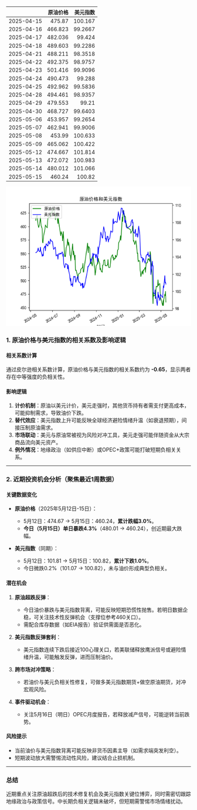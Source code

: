 |            |   原油价格 |   美元指数 |
|:-----------|-----------:|-----------:|
| 2025-04-15 |    475.87  |   100.167  |
| 2025-04-16 |    466.823 |    99.2667 |
| 2025-04-17 |    482.036 |    99.424  |
| 2025-04-18 |    489.603 |    99.2286 |
| 2025-04-21 |    488.211 |    98.3518 |
| 2025-04-22 |    492.375 |    98.9757 |
| 2025-04-23 |    501.416 |    99.9096 |
| 2025-04-24 |    490.473 |    99.288  |
| 2025-04-25 |    492.962 |    99.5836 |
| 2025-04-28 |    494.461 |    98.9357 |
| 2025-04-29 |    479.553 |    99.21   |
| 2025-04-30 |    468.727 |    99.6403 |
| 2025-05-06 |    453.957 |    99.2654 |
| 2025-05-07 |    462.941 |    99.9006 |
| 2025-05-08 |    453.99  |   100.633  |
| 2025-05-09 |    465.062 |   100.422  |
| 2025-05-12 |    474.667 |   101.814  |
| 2025-05-13 |    472.072 |   100.983  |
| 2025-05-14 |    480.012 |   101.066  |
| 2025-05-15 |    460.24  |   100.82   |

![图](usdx_oil.png)



### 1. 原油价格与美元指数的相关系数及影响逻辑

#### 相关系数计算  
通过皮尔逊相关系数计算，原油价格与美元指数的相关系数约为 **-0.65**，显示两者存在中等强度的负相关性。

#### 影响逻辑  
1. **计价机制**：原油以美元计价，美元走强时，其他货币持有者需支付更高成本，可能抑制需求，导致油价下跌。  
2. **替代效应**：美元指数上升可能反映全球经济避险情绪升温（如衰退预期），间接压制原油需求。  
3. **市场联动**：美元与原油常被视为风险对冲工具，美元走强可能伴随资金从大宗商品流向美元资产。  
4. **例外情况**：地缘政治（如供应中断）或OPEC+政策可能打破短期负相关关系。

---

### 2. 近期投资机会分析（聚焦最近1周数据）

#### 关键数据变化  
- **原油价格**（2025年5月12日-15日）：  
  - 5月12日：474.67 → 5月15日：460.24，**累计跌幅3.0%**。  
  - **今日（5月15日）单日暴跌4.3%**（480.01 → 460.24），创近期最大跌幅。  

- **美元指数**（同期）：  
  - 5月12日：101.81 → 5月15日：100.82，**累计下跌1.0%**。  
  - 今日微跌0.2%（101.07 → 100.82），未与油价形成典型负相关。

#### 潜在机会  
1. **原油超跌反弹**：  
   - 今日油价暴跌与美元指数背离，可能反映短期恐慌性抛售。若明日数据企稳，可关注技术性反弹机会（支撑位参考460关口）。  
   - 需配合库存数据（如EIA报告）验证供需面是否恶化。  

2. **美元指数反弹套利**：  
   - 美元指数连续下跌后接近100心理关口，若美联储释放鹰派信号或避险情绪升温，可能触发反弹，进而压制油价。  

3. **跨市场对冲策略**：  
   - 若油价与美元负相关性修复，可做多美元指数期货+做空原油期货，对冲宏观风险。  

4. **事件驱动机会**：  
   - 关注5月16日（明日）OPEC月度报告，若释放减产信号，可能逆转当前跌势。  

#### 风险提示  
- 当前油价与美元指数背离可能反映非货币因素主导（如需求端突发利空）。  
- 短期波动放大需警惕流动性风险，建议结合止损机制。  

---

### 总结  
近期重点关注原油超跌后的技术修复机会及美元指数关键位博弈，同时需密切跟踪地缘政治与政策信号。中长期负相关逻辑未破坏，但短期需警惕市场情绪扰动。